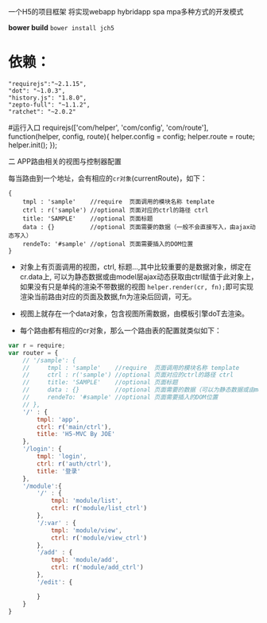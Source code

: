 一个H5的项目框架
将实现webapp hybridapp spa mpa多种方式的开发模式

__bower build__
`bower install jch5`

# 依赖：  
```
"requirejs":"~2.1.15",
"dot": "~1.0.3",
"history.js": "1.8.0",
"zepto-full": "~1.1.2",
"ratchet": "~2.0.2"
```

#运行入口
requirejs(['com/helper', 'com/config', 'com/route'], function(helper, config, route){
    helper.config = config;
    helper.route = route;
    helper.init();
});

二 APP路由相关的视图与控制器配置

每当路由到一个地址，会有相应的`cr对象`(currentRoute)，如下：
```
{
    tmpl : 'sample'    //require  页面调用的模块名称 template
    ctrl : r('sample') //optional 页面对应的ctrl的路径 ctrl
    title: 'SAMPLE'    //optional 页面标题
    data : {}          //optional 页面需要的数据（一般不会直接写入，由ajax动态写入）
    rendeTo: '#sample' //optional 页面需要插入的DOM位置
}
```

+ 对象上有页面调用的视图，ctrl, 标题...,其中比较重要的是数据对象，绑定在cr.data上, 可以为静态数据或由model层ajax动态获取由ctrl赋值于此对象上，如果没有只是单纯的渲染不带数据的视图
`helper.render(cr, fn);`即可实现渲染当前路由对应的页面及数据,fn为渲染后回调，可无。

+ 视图上就存在一个data对象，包含视图所需数据，由模板引擎doT去渲染。

+ 每个路由都有相应的cr对象，那么一个路由表的配置就类似如下：

```js
var r = require;
var router = {
    // '/sample': {
    //     tmpl : 'sample'    //require  页面调用的模块名称 template
    //     ctrl : r('sample') //optional 页面对应的ctrl的路径 ctrl
    //     title: 'SAMPLE'    //optional 页面标题
    //     data : {}          //optional 页面需要的数据（可以为静态数据或由model层ajax动态获取写在此对象上）
    //     rendeTo: '#sample' //optional 页面需要插入的DOM位置
    // },
    '/' : {
        tmpl: 'app',
        ctrl: r('main/ctrl'),
        title: 'H5-MVC By JOE'
    },
    '/login': {
        tmpl: 'login',
        ctrl: r('auth/ctrl'),
        title: '登录'
    },
    '/module':{
        '/' : {
            tmpl: 'module/list',
            ctrl: r('module/list_ctrl')
        },
        '/:var' : {
            tmpl: 'module/view',
            ctrl: r('module/view_ctrl')
        },
        '/add' : {
            tmpl: 'module/add',
            ctrl: r('module/add_ctrl')
        },
        '/edit': {

        }
    }
}
```
